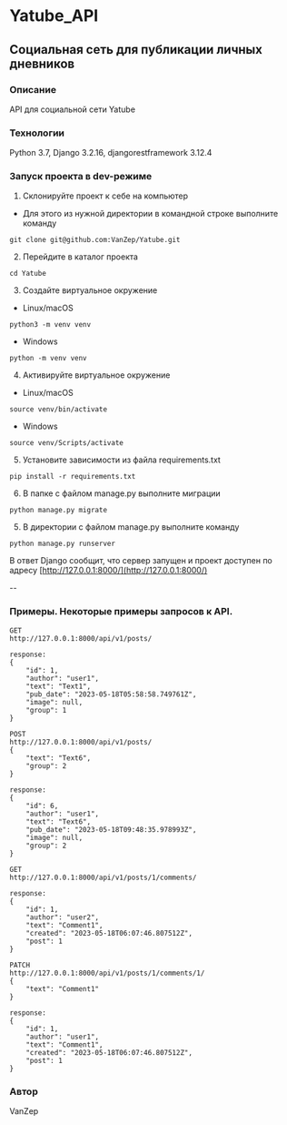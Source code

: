 # Yatube_API
## Социальная сеть для публикации личных дневников
### Описание
API для социальной сети Yatube
### Технологии
Python 3.7, Django 3.2.16, djangorestframework 3.12.4
### Запуск проекта в dev-режиме
1. Склонируйте проект к себе на компьютер
- Для этого из нужной директории в командной строке выполните команду
```
git clone git@github.com:VanZep/Yatube.git
```
2. Перейдите в каталог проекта
```
cd Yatube
```
3. Создайте виртуальное окружение
- Linux/macOS
```
python3 -m venv venv
```
- Windows
```
python -m venv venv
```
4. Активируйте виртуальное окружение
- Linux/macOS
```
source venv/bin/activate
```
- Windows
```
source venv/Scripts/activate
```
5. Установите зависимости из файла requirements.txt
```
pip install -r requirements.txt
```
6. В папке с файлом manage.py выполните миграции
```
python manage.py migrate
```
5. В директории с файлом manage.py выполните команду
```
python manage.py runserver
```
В ответ Django сообщит, что сервер запущен и проект доступен по адресу [http://127.0.0.1:8000/](http://127.0.0.1:8000/)

--

### Примеры. Некоторые примеры запросов к API.
```
GET
http://127.0.0.1:8000/api/v1/posts/
```
```
response:
{
    "id": 1,
    "author": "user1",
    "text": "Text1",
    "pub_date": "2023-05-18T05:58:58.749761Z",
    "image": null,
    "group": 1
}
```
```
POST
http://127.0.0.1:8000/api/v1/posts/
{
    "text": "Text6",
    "group": 2
}
```
```
response:
{
    "id": 6,
    "author": "user1",
    "text": "Text6",
    "pub_date": "2023-05-18T09:48:35.978993Z",
    "image": null,
    "group": 2
}
```
```
GET
http://127.0.0.1:8000/api/v1/posts/1/comments/
```
```
response:
{
    "id": 1,
    "author": "user2",
    "text": "Comment1",
    "created": "2023-05-18T06:07:46.807512Z",
    "post": 1
}
```
```
PATCH
http://127.0.0.1:8000/api/v1/posts/1/comments/1/
{
    "text": "Comment1"
}
```
```
response:
{
    "id": 1,
    "author": "user1",
    "text": "Comment1",
    "created": "2023-05-18T06:07:46.807512Z",
    "post": 1
}
```
### Автор
VanZep
